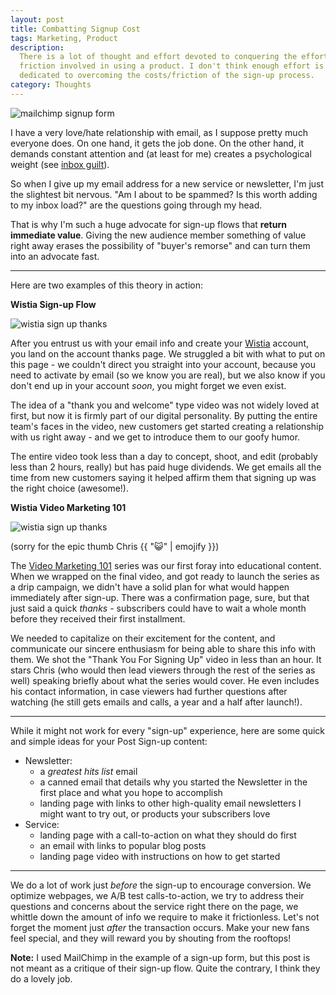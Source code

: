 ```yaml
---
layout: post
title: Combatting Signup Cost
tags: Marketing, Product
description:
  There is a lot of thought and effort devoted to conquering the effort and
  friction involved in using a product. I don't think enough effort is
  dedicated to overcoming the costs/friction of the sign-up process.
category: Thoughts
---
```


<div class="post_image"><img src="http://embed.wistia.com/deliveries/df1d78fb946d80f062ea45c279c25aaf1181d7c8.png" alt="mailchimp signup form" /></div>

I have a very love/hate relationship with email, as I suppose pretty much
everyone does. On one hand, it gets the job done. On the other hand, it demands
constant attention and (at least for me) creates a psychological weight (see
[inbox guilt](http://carokopp.com/post/41069593202/inbox-guilt-psychology)).

So when I give up my email address for a new service or newsletter, I'm just
the slightest bit nervous. "Am I about to be spammed? Is this worth adding to
my inbox load?" are the questions going through my head.

That is why I'm such a huge advocate for sign-up flows that **return immediate
value**. Giving the new audience member something of value right away erases the
possibility of "buyer's remorse" and can turn them into an advocate fast.

---

Here are two examples of this theory in action:

**Wistia Sign-up Flow**

<div class="post_image"><img src="http://embed.wistia.com/deliveries/1d5bdeb771e88586b7b1d8eb627e4e5ecf3eb793.png" alt="wistia sign up thanks" /></div>

After you entrust us with your email info and create your
[Wistia](http://wistia.com) account, you land on the account thanks page. We
struggled a bit with what to put on this page - we couldn't direct you straight
into your account, because you need to activate by email (so we know you are
real), but we also know if you don't end up in your account *soon*, you might
forget we even exist.

The idea of a "thank you and welcome" type video was not widely loved at first, 
but now it is firmly part of our digital personality. By putting the entire
team's faces in the video, new customers get started creating a relationship
with us right away - and we get to introduce them to our goofy humor.

The entire video took less than a day to concept, shoot, and edit (probably
less than 2 hours, really) but has paid huge dividends. We get emails all the
time from new customers saying it helped affirm them that signing up was the
right choice (awesome!).

**Wistia Video Marketing 101**

<div class="post_image"><img src="http://embed.wistia.com/deliveries/2cacde63c68a2d3520399caacf0f223cbc73de37.png" alt="wistia sign up thanks" /></div>

(sorry for the epic thumb Chris {{ ":smiley_cat:" | emojify }})

The [Video Marketing 101](http://wistia.com/content/vm101/) series was our
first foray into educational content. When we wrapped on the final video, and
got ready to launch the series as a drip campaign, we didn't have a solid plan
for what would happen immediately after sign-up. There was a confirmation page,
sure, but that just said a quick *thanks* - subscribers could have to wait a
whole month before they received their first installment.

We needed to capitalize on their excitement for the content, and communicate
our sincere enthusiasm for being able to share this info with them. We shot the
"Thank You For Signing Up" video in less than an hour. It stars Chris (who
would then lead viewers through the rest of the series as well) speaking
briefly about what the series would cover. He even includes his contact
information, in case viewers had further questions after watching (he still
gets emails and calls, a year and a half after launch!).

---

While it might not work for every "sign-up" experience, here are some quick and
simple ideas for your Post Sign-up content:

* Newsletter:
  * a *greatest hits list* email
  * a canned email that details why you started the Newsletter in the first
  place and what you hope to accomplish
  * landing page with links to other high-quality email newsletters I might
    want to try out, or products your subscribers love
* Service:
  * landing page with a call-to-action on what they should do first
  * an email with links to popular blog posts
  * landing page video with instructions on how to get started

---

We do a lot of work just *before* the sign-up to encourage conversion. We
optimize webpages, we A/B test calls-to-action, we try to address their questions
and concerns about the service right there on the page, we whittle down the
amount of info we require to make it frictionless. Let's not forget the moment
just *after* the transaction occurs. Make your new fans feel special, and they
will reward you by shouting from the rooftops!

<div class="disclaimer">
  <p>
    <strong>Note:</strong> I used MailChimp in the example of a sign-up form,
    but this post is not meant as a critique of their sign-up flow.
    Quite the contrary, I think they do a lovely job.
  </p>
</div>
